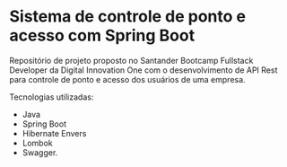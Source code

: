 # Sistema de controle de ponto e acesso com Spring Boot

Repositório de projeto proposto no Santander Bootcamp Fullstack Developer da Digital Innovation One com o desenvolvimento de API Rest para controle de ponto e acesso dos usuários de uma empresa.

Tecnologias utilizadas:
* Java
* Spring Boot
* Hibernate Envers
* Lombok
* Swagger.
